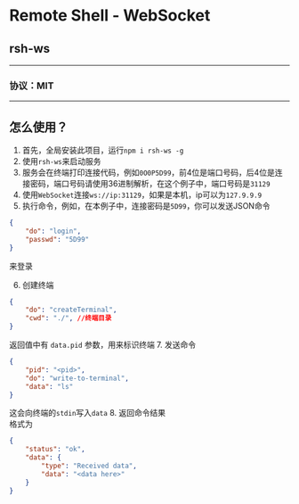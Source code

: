 # Remote Shell - WebSocket
## rsh-ws
- - -
### 协议：MIT
- - -
## 怎么使用？
1. 首先，全局安装此项目，运行`npm i rsh-ws -g`  
2. 使用`rsh-ws`来启动服务  
3. 服务会在终端打印连接代码，例如`0O0P5D99`，前4位是端口号码，后4位是连接密码，端口号码请使用36进制解析，在这个例子中，端口号码是`31129`  
4. 使用`WebSocket`连接`ws://ip:31129`，如果是本机，ip可以为`127.9.9.9`  
5. 执行命令，例如，在本例子中，连接密码是`5D99`，你可以发送JSON命令
```json
{
    "do": "login",
    "passwd": "5D99"
}
```
来登录

6. 创建终端
```json
{
    "do": "createTerminal",
    "cwd": "./", //终端目录
}
```
返回值中有 `data.pid` 参数，用来标识终端
7. 发送命令
```json
{
    "pid": "<pid>",
    "do": "write-to-terminal",
    "data": "ls"
}
```
这会向终端的`stdin`写入`data`
8. 返回命令结果  
格式为  
```json
{
    "status": "ok",
    "data": {
        "type": "Received data",
        "data": "<data here>"
    }
}
```
